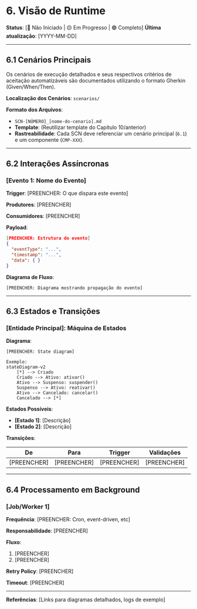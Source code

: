 # 6. Visão de Runtime
<!-- markdownlint-disable MD012 MD029 MD031 MD032 MD036 -->

**Status**: [🔴 Não Iniciado | 🟡 Em Progresso | 🟢 Completo]
**Última atualização**: [YYYY-MM-DD]

---

## 6.1 Cenários Principais

Os cenários de execução detalhados e seus respectivos critérios de aceitação automatizáveis são documentados utilizando o formato Gherkin (Given/When/Then).

**Localização dos Cenários**: `scenarios/`

**Formato dos Arquivos**:

- `SCN-[NÚMERO]_[nome-do-cenario].md`
- **Template**: (Reutilizar template do Capítulo 10/anterior)
- **Rastreabilidade**: Cada SCN deve referenciar um cenário principal (`6.1`) e um componente (`CMP-XXX`).

---

## 6.2 Interações Assíncronas

### [Evento 1: Nome do Evento]

**Trigger**: [PREENCHER: O que dispara este evento]

**Produtores**: [PREENCHER]

**Consumidores**: [PREENCHER]

**Payload**:

```json
[PREENCHER: Estrutura do evento]
{
  "eventType": "...",
  "timestamp": "...",
  "data": { }
}
```

**Diagrama de Fluxo**:

```text
[PREENCHER: Diagrama mostrando propagação do evento]
```

---

## 6.3 Estados e Transições

### [Entidade Principal]: Máquina de Estados

**Diagrama**:

```mermaid
[PREENCHER: State diagram]

Exemplo:
stateDiagram-v2
    [*] --> Criado
    Criado --> Ativo: ativar()
    Ativo --> Suspenso: suspender()
    Suspenso --> Ativo: reativar()
    Ativo --> Cancelado: cancelar()
    Cancelado --> [*]
```

**Estados Possíveis**:

- **[Estado 1]**: [Descrição]
- **[Estado 2]**: [Descrição]

**Transições**:

| De | Para | Trigger | Validações |
|----|------|---------|------------|
| [PREENCHER] | [PREENCHER] | [PREENCHER] | [PREENCHER] |

---

## 6.4 Processamento em Background

### [Job/Worker 1]

**Frequência**: [PREENCHER: Cron, event-driven, etc]

**Responsabilidade**: [PREENCHER]

**Fluxo**:

1. [PREENCHER]
2. [PREENCHER]

**Retry Policy**: [PREENCHER]

**Timeout**: [PREENCHER]

---

**Referências**: [Links para diagramas detalhados, logs de exemplo]
